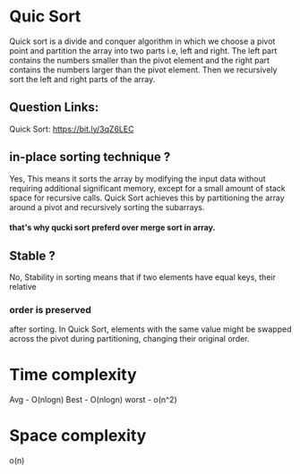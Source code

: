 # Quic Sort
Quick sort is a divide and conquer algorithm in which we choose a pivot point and partition the array into two parts i.e, left and right.
The left part contains the numbers smaller than the pivot element and the right part contains the numbers larger than the pivot element.
Then we recursively sort the left and right parts of the array.

## Question Links: 
Quick Sort: https://bit.ly/3qZ6LEC

## in-place sorting technique ?
Yes,
This means it sorts the array by modifying the input data without requiring additional significant memory, except for a small amount of stack space for recursive calls. Quick Sort achieves this by partitioning the array around a pivot and recursively sorting the subarrays.
#### that's why qucki sort preferd over merge sort in array.

## Stable ?
No,
Stability in sorting means that if two elements have equal keys, their relative 
### order is preserved
after sorting.
In Quick Sort, elements with the same value might be swapped across the pivot during partitioning, changing their original order.


# Time complexity
Avg - O(nlogn)
Best - O(nlogn)
worst - o(n^2)

# Space complexity
o(n)
